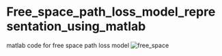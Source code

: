 # Free_space_path_loss_model_representation_using_matlab
matlab code for free space path loss model
![free_space](https://user-images.githubusercontent.com/108411357/192565806-a2ba4dd4-9ff2-43df-bb19-9fa7fd44da41.png)
